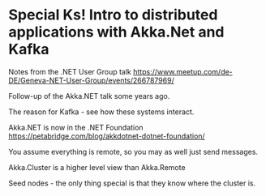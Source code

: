 # Special Ks! Intro to distributed applications with Akka.Net and Kafka
Notes from the .NET User Group talk https://www.meetup.com/de-DE/Geneva-NET-User-Group/events/266787969/

Follow-up of the Akka.NET talk some years ago.

The reason for Kafka - see how these systems interact.

Akka.NET is now in the .NET Foundation https://petabridge.com/blog/akkdotnet-dotnet-foundation/

You assume everything is remote, so you may as well just send messages.

Akka.Cluster is a higher level view than Akka.Remote

Seed nodes - the only thing special is that they know where the cluster is.


